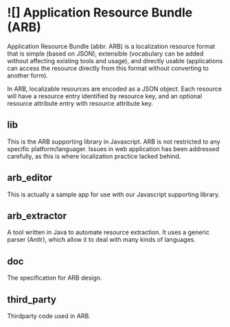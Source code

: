# ![] Application Resource Bundle (ARB)

Application Resource Bundle (abbr. ARB) is a localization resource format that is simple 
(based on JSON), extensible (vocabulary can be added without affecting existing tools and
usage), and directly usable (applications can access the resource directly from this format 
without converting to another form).

In ARB, localizable resources are encoded as a JSON object. Each resource will have a 
resource entry identified by resource key, and an optional resource attribute entry with 
resource attribute key.

## lib

This is the ARB supporting library in Javascript. ARB is not restricted to any specific
platform/languager. Issues in web application has been addressed carefully, as this is
where localization practice lacked behind.

## arb_editor

This is actually a sample app for use with our Javascript supporting library.

## arb_extractor

A tool written in Java to automate resource extraction. It uses a generic parser (Antlr),
which allow it to deal with many kinds of languages.

## doc

The specification for ARB design.

## third_party

Thirdparty code used in ARB.

